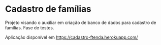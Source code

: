 # Cadastro de famílias

Projeto visando o auxíliar em criação de banco de dados para cadastro de famílias.
Fase de testes.

Aplicação disponível em https://cadastro-ftenda.herokuapp.com/
